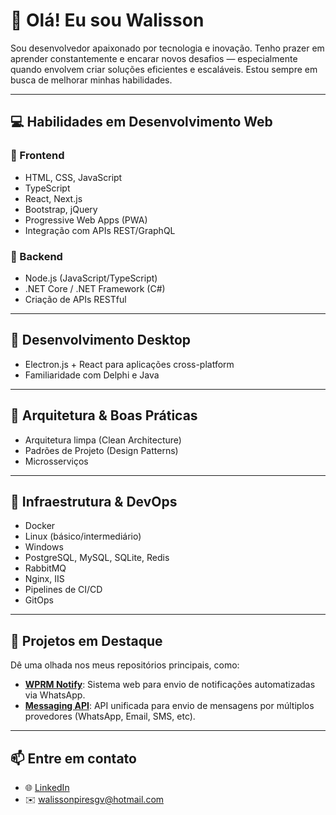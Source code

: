 # 👋 Olá! Eu sou Walisson

Sou desenvolvedor apaixonado por tecnologia e inovação. Tenho prazer em aprender constantemente e encarar novos desafios — especialmente quando envolvem criar soluções eficientes e escaláveis. Estou sempre em busca de melhorar minhas habilidades.

---

## 💻 Habilidades em Desenvolvimento Web

### 🔹 Frontend

- HTML, CSS, JavaScript
- TypeScript
- React, Next.js
- Bootstrap, jQuery
- Progressive Web Apps (PWA)
- Integração com APIs REST/GraphQL

### 🔹 Backend

- Node.js (JavaScript/TypeScript)
- .NET Core / .NET Framework (C#)
- Criação de APIs RESTful

---

## 💠 Desenvolvimento Desktop

- Electron.js + React para aplicações cross-platform
- Familiaridade com Delphi e Java

---

## 🧱 Arquitetura & Boas Práticas

- Arquitetura limpa (Clean Architecture)
- Padrões de Projeto (Design Patterns)
- Microsserviços

---

## 🚠 Infraestrutura & DevOps

- Docker
- Linux (básico/intermediário)
- Windows
- PostgreSQL, MySQL, SQLite, Redis
- RabbitMQ
- Nginx, IIS
- Pipelines de CI/CD
- GitOps

---

## 🚀 Projetos em Destaque

Dê uma olhada nos meus repositórios principais, como:

- **[WPRM Notify](https://github.com/walissonpires/wprm-notify)**: Sistema web para envio de notificações automatizadas via WhatsApp.
- **[Messaging API](https://github.com/walissonpires/MessagingApi)**: API unificada para envio de mensagens por múltiplos provedores (WhatsApp, Email, SMS, etc).

---

## 📫 Entre em contato

- 🌐 [LinkedIn](https://www.linkedin.com/in/walissonprm)
- ✉️ [walissonpiresgv@hotmail.com](mailto\:walissonpiresgv@hotmail.com)

